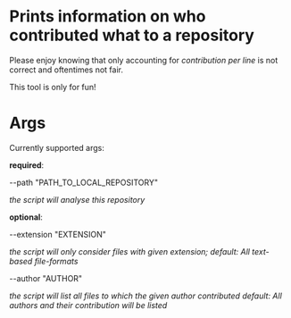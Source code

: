 # Prints information on who contributed what to a repository
Please enjoy knowing that only accounting for _contribution per line_ is not correct and oftentimes not fair.

This tool is only for fun!

# Args
Currently supported args: 

**required**:

--path "PATH_TO_LOCAL_REPOSITORY"

_the script will analyse this repository_

**optional**:

--extension "EXTENSION"

_the script will only consider files with given extension;
default: All text-based file-formats_

--author "AUTHOR"

_the script will list all files to which the given author contributed
default: All authors and their contribution will be listed_
